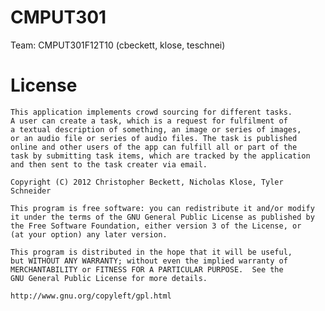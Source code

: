 CMPUT301
========

Team: CMPUT301F12T10 (cbeckett, klose, teschnei)

License
=======

	This application implements crowd sourcing for different tasks. 
	A user can create a task, which is a request for fulfilment of 
	a textual description of something, an image or series of images,
	or an audio file or series of audio files. The task is published
	online and other users of the app can fulfill all or part of the
	task by submitting task items, which are tracked by the application
	and then sent to the task creater via email.

	Copyright (C) 2012 Christopher Beckett, Nicholas Klose, Tyler Schneider

	This program is free software: you can redistribute it and/or modify
	it under the terms of the GNU General Public License as published by
	the Free Software Foundation, either version 3 of the License, or
	(at your option) any later version.

	This program is distributed in the hope that it will be useful,
	but WITHOUT ANY WARRANTY; without even the implied warranty of
	MERCHANTABILITY or FITNESS FOR A PARTICULAR PURPOSE.  See the
	GNU General Public License for more details.

	http://www.gnu.org/copyleft/gpl.html